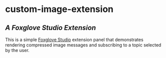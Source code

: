 # custom-image-extension

## _A Foxglove Studio Extension_

This is a simple [Foxglove Studio](http://foxglove.dev/studio) extension panel that demonstrates
rendering compressed image messages and subscribing to a topic selected by the user.
